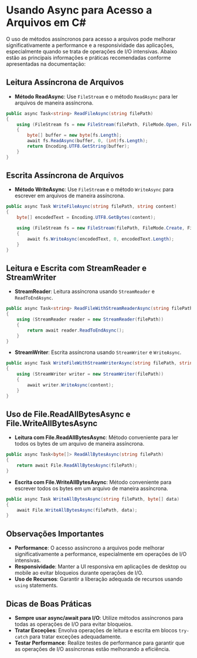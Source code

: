 
# Usando Async para Acesso a Arquivos em C#

O uso de métodos assíncronos para acesso a arquivos pode melhorar significativamente a performance e a responsividade das aplicações, especialmente quando se trata de operações de I/O intensivas. Abaixo estão as principais informações e práticas recomendadas conforme apresentadas na documentação:

## Leitura Assíncrona de Arquivos
- **Método ReadAsync**: Use `FileStream` e o método `ReadAsync` para ler arquivos de maneira assíncrona.
```csharp
public async Task<string> ReadFileAsync(string filePath)
{
    using (FileStream fs = new FileStream(filePath, FileMode.Open, FileAccess.Read))
    {
        byte[] buffer = new byte[fs.Length];
        await fs.ReadAsync(buffer, 0, (int)fs.Length);
        return Encoding.UTF8.GetString(buffer);
    }
}
```

## Escrita Assíncrona de Arquivos
- **Método WriteAsync**: Use `FileStream` e o método `WriteAsync` para escrever em arquivos de maneira assíncrona.
```csharp
public async Task WriteFileAsync(string filePath, string content)
{
    byte[] encodedText = Encoding.UTF8.GetBytes(content);

    using (FileStream fs = new FileStream(filePath, FileMode.Create, FileAccess.Write))
    {
        await fs.WriteAsync(encodedText, 0, encodedText.Length);
    }
}
```

## Leitura e Escrita com StreamReader e StreamWriter
- **StreamReader**: Leitura assíncrona usando `StreamReader` e `ReadToEndAsync`.
```csharp
public async Task<string> ReadFileWithStreamReaderAsync(string filePath)
{
    using (StreamReader reader = new StreamReader(filePath))
    {
        return await reader.ReadToEndAsync();
    }
}
```

- **StreamWriter**: Escrita assíncrona usando `StreamWriter` e `WriteAsync`.
```csharp
public async Task WriteFileWithStreamWriterAsync(string filePath, string content)
{
    using (StreamWriter writer = new StreamWriter(filePath))
    {
        await writer.WriteAsync(content);
    }
}
```

## Uso de File.ReadAllBytesAsync e File.WriteAllBytesAsync
- **Leitura com File.ReadAllBytesAsync**: Método conveniente para ler todos os bytes de um arquivo de maneira assíncrona.
```csharp
public async Task<byte[]> ReadAllBytesAsync(string filePath)
{
    return await File.ReadAllBytesAsync(filePath);
}
```

- **Escrita com File.WriteAllBytesAsync**: Método conveniente para escrever todos os bytes em um arquivo de maneira assíncrona.
```csharp
public async Task WriteAllBytesAsync(string filePath, byte[] data)
{
    await File.WriteAllBytesAsync(filePath, data);
}
```

## Observações Importantes
- **Performance**: O acesso assíncrono a arquivos pode melhorar significativamente a performance, especialmente em operações de I/O intensivas.
- **Responsividade**: Manter a UI responsiva em aplicações de desktop ou mobile ao evitar bloqueios durante operações de I/O.
- **Uso de Recursos**: Garantir a liberação adequada de recursos usando `using` statements.

## Dicas de Boas Práticas
- **Sempre usar async/await para I/O**: Utilize métodos assíncronos para todas as operações de I/O para evitar bloqueios.
- **Tratar Exceções**: Envolva operações de leitura e escrita em blocos `try-catch` para tratar exceções adequadamente.
- **Testar Performance**: Realize testes de performance para garantir que as operações de I/O assíncronas estão melhorando a eficiência.

